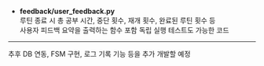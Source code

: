 - **feedback/user_feedback.py**  
  루틴 종료 시 총 공부 시간, 중단 횟수, 재개 횟수, 완료된 루틴 횟수 등  
  사용자 피드백 요약을 출력하는 함수 포함
  독립 실행 테스트도 가능한 코드

---

추후 DB 연동, FSM 구현, 로그 기록 기능 등을 추가 개발할 예정